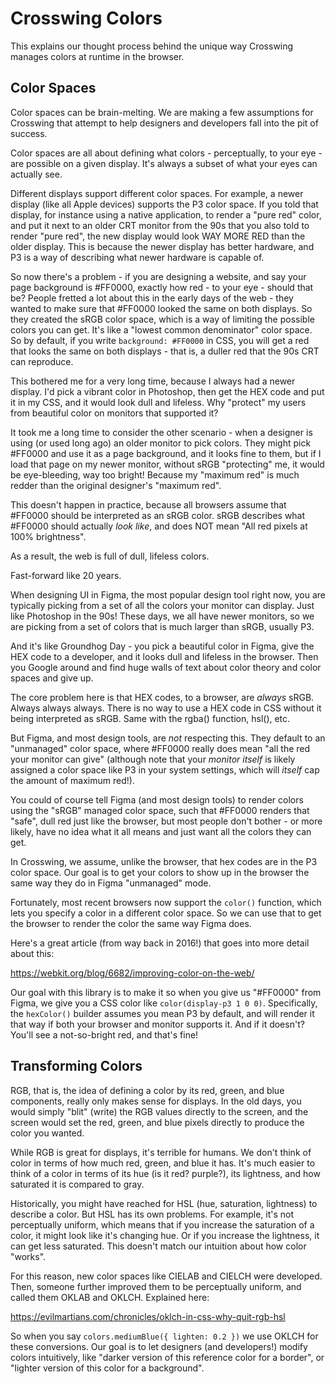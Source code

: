 # Crosswing Colors

This explains our thought process behind the unique way Crosswing manages colors at runtime in the browser.

## Color Spaces

Color spaces can be brain-melting. We are making a few assumptions for Crosswing that attempt to help designers and developers fall into the pit of success.

Color spaces are all about defining what colors - perceptually, to your eye - are possible on a given display. It's always a subset of what your eyes can actually see.

Different displays support different color spaces. For example, a newer display (like all Apple devices) supports the P3 color space. If you told that display, for instance using a native application, to render a "pure red" color, and put it next to an older CRT monitor from the 90s that you also told to render "pure red", the new display would look WAY MORE RED than the older display. This is because the newer display has better hardware, and P3 is a way of describing what newer hardware is capable of.

So now there's a problem - if you are designing a website, and say your page background is #FF0000, exactly how red - to your eye - should that be? People fretted a lot about this in the early days of the web - they wanted to make sure that #FF0000 looked the same on both displays. So they created the sRGB color space, which is a way of limiting the possible colors you can get. It's like a "lowest common denominator" color space. So by default, if you write `background: #FF0000` in CSS, you will get a red that looks the same on both displays - that is, a duller red that the 90s CRT can reproduce.

This bothered me for a very long time, because I always had a newer display. I'd pick a vibrant color in Photoshop, then get the HEX code and put it in my CSS, and it would look dull and lifeless. Why "protect" my users from beautiful color on monitors that supported it?

It took me a long time to consider the other scenario - when a designer is using (or used long ago) an older monitor to pick colors. They might pick #FF0000 and use it as a page background, and it looks fine to them, but if I load that page on my newer monitor, without sRGB "protecting" me, it would be eye-bleeding, way too bright! Because my "maximum red" is much redder than the original designer's "maximum red".

This doesn't happen in practice, because all browsers assume that #FF0000 should be interpreted as an sRGB color. sRGB describes what #FF0000 should actually _look like_, and does NOT mean "All red pixels at 100% brightness".

As a result, the web is full of dull, lifeless colors.

Fast-forward like 20 years.

When designing UI in Figma, the most popular design tool right now, you are typically picking from a set of all the colors your monitor can display. Just like Photoshop in the 90s! These days, we all have newer monitors, so we are picking from a set of colors that is much larger than sRGB, usually P3.

And it's like Groundhog Day - you pick a beautiful color in Figma, give the HEX code to a developer, and it looks dull and lifeless in the browser. Then you Google around and find huge walls of text about color theory and color spaces and give up.

The core problem here is that HEX codes, to a browser, are _always_ sRGB. Always always always. There is no way to use a HEX code in CSS without it being interpreted as sRGB. Same with the rgba() function, hsl(), etc.

But Figma, and most design tools, are _not_ respecting this. They default to an "unmanaged" color space, where #FF0000 really does mean "all the red your monitor can give" (although note that your _monitor itself_ is likely assigned a color space like P3 in your system settings, which will _itself_ cap the amount of maximum red!).

You could of course tell Figma (and most design tools) to render colors using the "sRGB" managed color space, such that #FF0000 renders that "safe", dull red just like the browser, but most people don't bother - or more likely, have no idea what it all means and just want all the colors they can get.

In Crosswing, we assume, unlike the browser, that hex codes are in the P3 color space. Our goal is to get your colors to show up in the browser the same way they do in Figma "unmanaged" mode.

Fortunately, most recent browsers now support the `color()` function, which lets you specify a color in a different color space. So we can use that to get the browser to render the color the same way Figma does.

Here's a great article (from way back in 2016!) that goes into more detail about this:

https://webkit.org/blog/6682/improving-color-on-the-web/

Our goal with this library is to make it so when you give us "#FF0000" from Figma, we give you a CSS color like `color(display-p3 1 0 0)`. Specifically, the `hexColor()` builder assumes you mean P3 by default, and will render it that way if both your browser and monitor supports it. And if it doesn't? You'll see a not-so-bright red, and that's fine!

## Transforming Colors

RGB, that is, the idea of defining a color by its red, green, and blue components, really only makes sense for displays. In the old days, you would simply "blit" (write) the RGB values directly to the screen, and the screen would set the red, green, and blue pixels directly to produce the color you wanted.

While RGB is great for displays, it's terrible for humans. We don't think of color in terms of how much red, green, and blue it has. It's much easier to think of a color in terms of its hue (is it red? purple?), its lightness, and how saturated it is compared to gray.

Historically, you might have reached for HSL (hue, saturation, lightness) to describe a color. But HSL has its own problems. For example, it's not perceptually uniform, which means that if you increase the saturation of a color, it might look like it's changing hue. Or if you increase the lightness, it can get less saturated. This doesn't match our intuition about how color "works".

For this reason, new color spaces like CIELAB and CIELCH were developed. Then, someone further improved them to be perceptually uniform, and called them OKLAB and OKLCH. Explained here:

https://evilmartians.com/chronicles/oklch-in-css-why-quit-rgb-hsl

So when you say `colors.mediumBlue({ lighten: 0.2 })` we use OKLCH for these conversions. Our goal is to let designers (and developers!) modify colors intuitively, like "darker version of this reference color for a border", or "lighter version of this color for a background".
